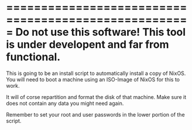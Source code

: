 =====================================================
Do not use this software! 
This tool is under developent and far from functional.
=====================================================

This is going to be an install script to automatically install a copy of NixOS. You will need to boot a machine using an ISO-Image of NixOS for this to work. 

It will of corse repartition and format the disk of that machine. Make sure it does not contain any data you might need again.

Remember to set your root and user passwords in the lower portion of the script.